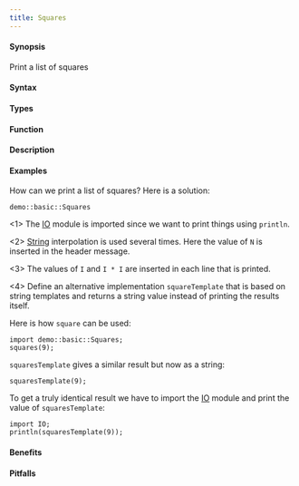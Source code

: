 ```yaml
---
title: Squares
---
```


#### Synopsis

Print a list of squares

#### Syntax

#### Types

#### Function

#### Description

#### Examples

How can we print a list of squares? Here is a solution:
```rascal-include
demo::basic::Squares
```
           
<1> The [IO]((Library:module:IO)) module is imported since we want to print things using `println`.

<2> [String]((Rascal:Values-String)) interpolation is used several times.
    Here the value of `N` is inserted in the header message.

<3> The values of `I` and `I * I` are inserted in each line that is printed.

<4> Define an alternative implementation `squareTemplate` that is based on string templates 
    and returns a string value instead of printing the results itself.

Here is how `square` can be used:
```rascal-shell
import demo::basic::Squares;
squares(9);
```

`squaresTemplate` gives a similar result but now as a string:
```rascal-shell,continue
squaresTemplate(9);
```

To get a truly identical result we have to import the [IO]((Library:module:IO)) module 
and print the value of `squaresTemplate`:
```rascal-shell,continue
import IO;
println(squaresTemplate(9));
```


#### Benefits

#### Pitfalls

